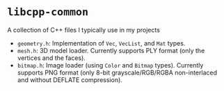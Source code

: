# `libcpp-common`

A collection of C++ files I typically use in my projects

* `geometry.h`: Implementation of `Vec`, `VecList`, and `Mat` types.
* `mesh.h`: 3D model loader. Currently supports PLY format (only the vertices and the faces).
* `bitmap.h`: Image loader (using `Color` and `Bitmap` types). Currently supports PNG format (only 8-bit grayscale/RGB/RGBA non-interlaced and without DEFLATE compression).
